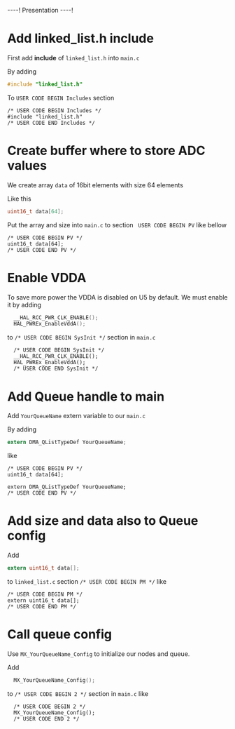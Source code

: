 ----!
Presentation
----!

# Add linked_list.h include

First add **include** of `linked_list.h` into `main.c`

By adding 

```c
#include "linked_list.h"
```

To `USER CODE BEGIN Includes` section

```c-nc
/* USER CODE BEGIN Includes */
#include "linked_list.h"
/* USER CODE END Includes */
```

# Create buffer where to store ADC values

We create array `data` of 16bit elements with size 64 elements

Like this

```c
uint16_t data[64];
```

Put the array and size into `main.c` to section ` USER CODE BEGIN PV` like bellow

```c-nc
/* USER CODE BEGIN PV */
uint16_t data[64];
/* USER CODE END PV */
```

# Enable VDDA

To save more power the VDDA is disabled on U5 by default. 
We must enable it by adding 

```c
  __HAL_RCC_PWR_CLK_ENABLE();
  HAL_PWREx_EnableVddA();
```

to `/* USER CODE BEGIN SysInit */` section in `main.c`

```c-nc
  /* USER CODE BEGIN SysInit */
  __HAL_RCC_PWR_CLK_ENABLE();
  HAL_PWREx_EnableVddA();
  /* USER CODE END SysInit */
```

# Add Queue handle to main

Add `YourQueueName` extern variable to our `main.c`

By adding 

```c
extern DMA_QListTypeDef YourQueueName;
```

like 

```c-nc
/* USER CODE BEGIN PV */
uint16_t data[64];

extern DMA_QListTypeDef YourQueueName;
/* USER CODE END PV */
```

# Add size and data also to Queue config

Add 

```c
extern uint16_t data[];
```

to `linked_list.c` section `/* USER CODE BEGIN PM */` like

```c-nc
/* USER CODE BEGIN PM */
extern uint16_t data[];
/* USER CODE END PM */
```

# Call queue config

Use `MX_YourQueueName_Config` to initialize our nodes and queue.

Add

```c
  MX_YourQueueName_Config();
```

to `/* USER CODE BEGIN 2 */` section in `main.c` like


```c-nc
  /* USER CODE BEGIN 2 */
  MX_YourQueueName_Config();
  /* USER CODE END 2 */
```